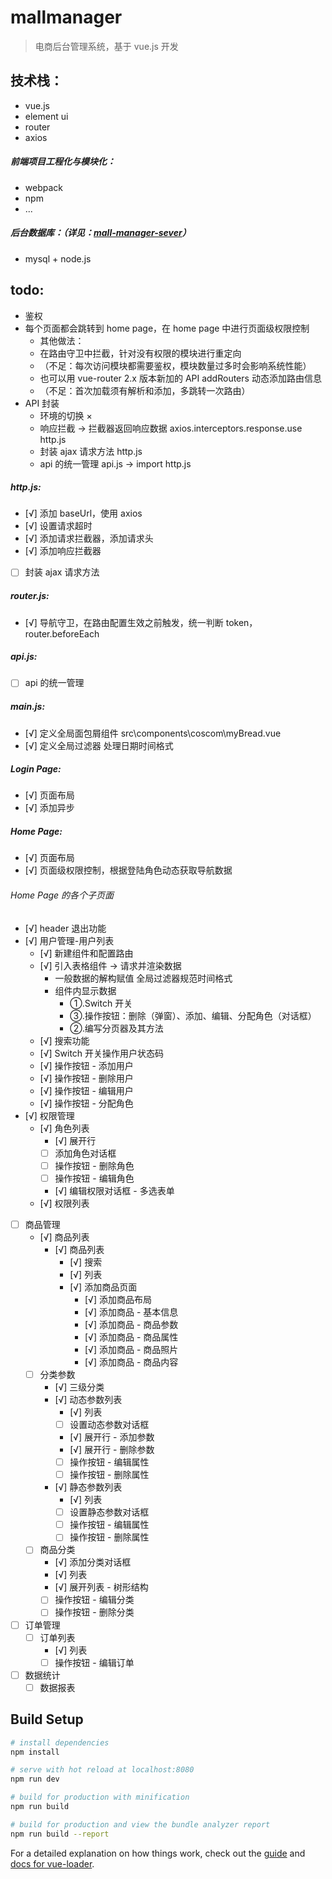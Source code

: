 # mallmanager

> 电商后台管理系统，基于 vue.js 开发

## 技术栈：

- vue.js
- element ui
- router
- axios

##### 前端项目工程化与模块化：

- webpack
- npm
- ...

##### 后台数据库：（详见：[mall-manager-sever](https://github.com/chloeeee72/mall-manager-sever)）

- mysql + node.js

## todo:

- 鉴权
- 每个页面都会跳转到 home page，在 home page 中进行页面级权限控制
  - 其他做法：
  - 在路由守卫中拦截，针对没有权限的模块进行重定向
  - （不足：每次访问模块都需要鉴权，模块数量过多时会影响系统性能）
  - 也可以用 vue-router 2.x 版本新加的 API addRouters 动态添加路由信息
  - （不足：首次加载须有解析和添加，多跳转一次路由）
- API 封装
  - 环境的切换 ×
  - 响应拦截 -> 拦截器返回响应数据 axios.interceptors.response.use http.js
  - 封装 ajax 请求方法 http.js
  - api 的统一管理 api.js -> import http.js

##### http.js:

- [√] 添加 baseUrl，使用 axios
- [√] 设置请求超时
- [√] 添加请求拦截器，添加请求头
- [√] 添加响应拦截器
- [ ] 封装 ajax 请求方法

##### router.js:

- [√] 导航守卫，在路由配置生效之前触发，统一判断 token，router.beforeEach

##### api.js:

- [ ] api 的统一管理

##### main.js:

- [√] 定义全局面包屑组件 src\components\coscom\myBread.vue
- [√] 定义全局过滤器 处理日期时间格式

##### Login Page:

- [√] 页面布局
- [√] 添加异步

##### Home Page:

- [√] 页面布局
- [√] 页面级权限控制，根据登陆角色动态获取导航数据

###### Home Page 的各个子页面

- [√] header 退出功能
- [√] 用户管理-用户列表
  - [√] 新建组件和配置路由
  - [√] 引入表格组件 -> 请求并渲染数据
    - 一般数据的解构赋值 全局过滤器规范时间格式
    - 组件内显示数据
      - ①.Switch 开关
      - ③.操作按钮：删除（弹窗）、添加、编辑、分配角色（对话框）
      - ②.编写分页器及其方法
  - [√] 搜索功能
  - [√] Switch 开关操作用户状态码
  - [√] 操作按钮 - 添加用户
  - [√] 操作按钮 - 删除用户
  - [√] 操作按钮 - 编辑用户
  - [√] 操作按钮 - 分配角色
- [√] 权限管理
  - [√] 角色列表
    - [√] 展开行
    - [ ] 添加角色对话框
    - [ ] 操作按钮 - 删除角色
    - [ ] 操作按钮 - 编辑角色
    - [√] 编辑权限对话框 - 多选表单
  - [√] 权限列表
- [ ] 商品管理
  - [√] 商品列表
    - [√] 商品列表
      - [√] 搜索
      - [√] 列表
      - [√] 添加商品页面
        - [√] 添加商品布局
        - [√] 添加商品 - 基本信息
        - [√] 添加商品 - 商品参数
        - [√] 添加商品 - 商品属性
        - [√] 添加商品 - 商品照片
        - [√] 添加商品 - 商品内容
  - [ ] 分类参数
    - [√] 三级分类
    - [√] 动态参数列表
      - [√] 列表
      - [ ] 设置动态参数对话框
      - [√] 展开行 - 添加参数
      - [√] 展开行 - 删除参数
      - [ ] 操作按钮 - 编辑属性
      - [ ] 操作按钮 - 删除属性
    - [√] 静态参数列表
      - [√] 列表
      - [ ] 设置静态参数对话框
      - [ ] 操作按钮 - 编辑属性
      - [ ] 操作按钮 - 删除属性
  - [ ] 商品分类
    - [√] 添加分类对话框
    - [√] 列表
    - [√] 展开列表 - 树形结构
    - [ ] 操作按钮 - 编辑分类
    - [ ] 操作按钮 - 删除分类
- [ ] 订单管理
  - [ ] 订单列表
    - [√] 列表
    - [ ] 操作按钮 - 编辑订单
- [ ] 数据统计
  - [ ] 数据报表

<!-- 代码行数： -->
<!-- ^b*[^:b#/]+.*$ -->

## Build Setup

```bash
# install dependencies
npm install

# serve with hot reload at localhost:8080
npm run dev

# build for production with minification
npm run build

# build for production and view the bundle analyzer report
npm run build --report
```

For a detailed explanation on how things work, check out the [guide](http://vuejs-templates.github.io/webpack/) and [docs for vue-loader](http://vuejs.github.io/vue-loader).
